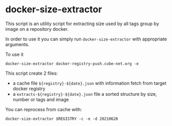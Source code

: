 # docker-size-extractor

This script is an utility script for extracting size used by all tags group by image on a repository docker.

In order to use it you can simply run `docker-size-extractor` with appropriate arguments.

To use it

```shell
docker-size-extractor docker-registry-push.cube-net.org -e
```

This script create 2 files:

* a cache file `${registry}-${date}.json` with information fetch from target docker registry
* a `extracts-${registry}-${date}.json` file a sorted structure by size, number or tags and image

You can reprocess from cache with:
```shell
docker-size-extractor $REGISTRY -c -e -d 20210628
```
